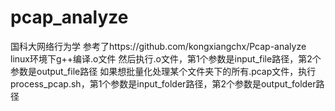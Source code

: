 # pcap_analyze
国科大网络行为学
参考了https://github.com/kongxiangchx/Pcap-analyze
linux环境下g++编译.o文件
然后执行.o文件，第1个参数是input_file路径，第2个参数是output_file路径
如果想批量化处理某个文件夹下的所有.pcap文件，执行process_pcap.sh，第1个参数是input_folder路径，第2个参数是output_folder路径
